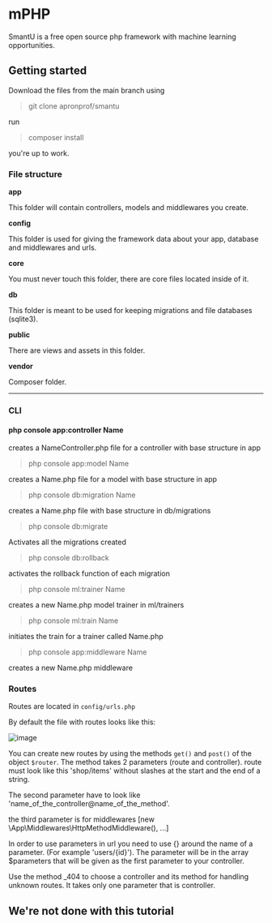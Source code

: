 # mPHP
SmantU is a free open source php framework with machine learning opportunities.

## Getting started
Download the files from the main branch using

> git clone apronprof/smantu

run 

>composer install

you're up to work.


### File structure

**app**

This folder will contain controllers, models and middlewares you create.

**config**

This folder is used for giving the framework data about your app, database and middlewares and urls.

**core**

You must never touch this folder, there are core files located inside of it.

**db**

This folder is meant to be used for keeping migrations and file databases (sqlite3).

**public**

There are views and assets in this folder.

**vendor**

Composer folder.

<hr/>

### CLI

#### php console app:controller Name

creates a NameController.php file for a controller with base structure in app

> php console app:model Name

creates a Name.php file for a model with base structure in app

> php console db:migration Name

creates a Name.php file with base structure in db/migrations

> php console db:migrate

Activates all the migrations created

> php console db:rollback 

activates the rollback function of each migration

> php console ml:trainer Name

creates a new Name.php model trainer in ml/trainers

> php console ml:train Name

initiates the train for a trainer called Name.php

> php console app:middleware Name

creates a new Name.php middleware


### Routes

Routes are located in `config/urls.php`

By default the file with routes looks like this:

![image](https://i.ibb.co/Zcz9bHq/Screenshot-2019-01-28-14-40-37.png)

You can create new routes by using the methods `get()` and `post()` of the object `$router`. The method takes 2 parameters (route and controller).
route must look like this 'shop/items' without slashes at the start and the end of a string.

The second parameter have to look like 'name_of_the_controller@name_of_the_method'.

the third parameter is for middlewares 
[new \App\Middlewares\HttpMethodMiddleware(), ...]

In order to use parameters in url you need to use {} around the name of a parameter. (For example 'users/{id}'). The parameter will be in the array $parameters that will be given as the first parameter to your controller.

Use the method _404 to choose a controller and its method for handling unknown routes. It takes only one parameter that is controller.



## We're not done with this tutorial 
